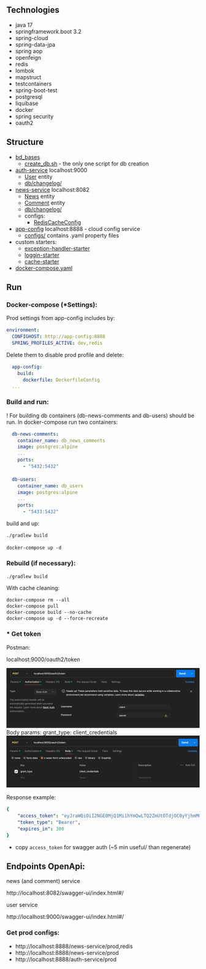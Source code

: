 ## Technologies

- java 17
- springframework.boot 3.2
- spring-cloud
- spring-data-jpa
- spring aop
- openfeign
- redis
- lombok
- mapstruct
- testcontainers
- spring-boot-test
- postgresql
- liquibase
- docker
- spring security
- oauth2

## Structure
 - [bd_bases](bd_bases)
   - [create_db.sh](bd_bases/create_db.sh) - the only one script for db creation
 - [auth-service](auth-service) localhost:9000
   - [User](auth-service/src/main/java/ru/clevertec/authservice/model/User.java) entity
   - [db/changelog/](auth-service/src/main/resources/db/changelog)
 - [news-service](news-service) localhost:8082
   - [News](news-service/src/main/java/ru/clevertec/news/model/News.java) entity
   - [Comment](news-service/src/main/java/ru/clevertec/news/model/Comment.java) entity
   - [db/changelog/](news-service/src/main/resources/db/changelog)
   - configs:
     - [RedisCacheConfig](news-service/src/main/java/ru/clevertec/news/config/RedisCacheConfig.java)
 - [app-config](app-config) localhost:8888 - cloud config service
   - [configs/](app-config/src/main/resources/configs) contains .yaml property files
 - custom starters:
   - [exception-handler-starter](exception-handler-starter)
   - [loggin-starter](loggin-starter)
   - [cache-starter](cache-starter)
 - [docker-compose.yaml](docker-compose.yaml)

## Run

### Docker-compose (*Settings):

Prod settings from app-config includes by: 
```yaml
environment:
  CONFIGHOST: http://app-config:8888
  SPRING_PROFILES_ACTIVE: dev,redis
```
Delete them to disable prod profile and delete:
```yaml
  app-config:
    build:
      dockerfile: DockerfileConfig
  ...
```

### Build and run:

! For building db containers (db-news-comments and db-users) should be run.
In docker-compose run two containers: 

```yaml
  db-news-comments:
    container_name: db_news_comments
    image: postgres:alpine
    ...
    ports:
      - "5432:5432"

  db-users:
    container_name: db_users
    image: postgres:alpine
    ...
    ports:
      - "5433:5432"
```

build and up:
```
./gradlew build

docker-compose up -d
```

### Rebuild (if necessary):
```
./gradlew build
```
With cache cleaning:
```
docker-compose rm --all 
docker-compose pull 
docker-compose build --no-cache 
docker-compose up -d --force-recreate
```

### * Get token

Postman:

localhost:9000/oauth2/token

![img.png](img.png)
Body params: grant_type: client_credentials
![img_1.png](img_1.png)

Response example:
```yaml
{
    "access_token": "eyJraWQiOiI2NGE0MjQ1Mi1hYmQwLTQ2ZmUtOTdjOC0yYjhmMGJkMmJhYmQiLCJhbGciOiJSUzI1NiJ9.eyJzdWIiOiJjbGllbnQiLCJhdWQiOiJjbGllbnQiLCJuYmYiOjE3MDk4MjM4MzEsImlzcyI6Imh0dHA6Ly9sb2NhbGhvc3Q6OTAwMCIsImV4cCI6MTcwOTgyNDEzMSwiaWF0IjoxNzA5ODIzODMxLCJqdGkiOiIyYzc2YTE4Zi0xZTE3LTRlYmEtODQwNi00YzM1Nzg3NjEyOWYifQ.BmDx3-tnAKxh7BUBYwUZxKO95atwg7yCl3iHDzWgdeg0dssiLq9tM-VC-2_wCYbYPW6Ds4TptQjoCipcAyQ-4rPiMePypQbKu5zIGsu57SJcmP1dqpa3IbmO0-YI1VevRPoDZOqGqcOfXRmhoc_CJi9JnGdPYQJCAuJskGTO27yhz3sFve2AvMBz6RvQKs6Rn7WMW5i3txvA1gTqBY4X5HZ0jTKPnwugShi2ZYABwVCVmFDms8eY3U8bkyvqbt9ekG6pmweIpglcs2E8grQsouONkfrSBJPbhrZZh--Z5fR1m5r1ET5EFHOHOWAtIZ919qWAvoxMIzUBO04FyrM6Nw",
    "token_type": "Bearer",
    "expires_in": 300
}
```

* copy `access_token` for swagger auth (~5 min useful/ than regenerate)

## Endpoints OpenApi:

news (and comment) service

http://localhost:8082/swagger-ui/index.html#/

user service

http://localhost:9000/swagger-ui/index.html#/

### Get prod configs:

- http://localhost:8888/news-service/prod,redis
- http://localhost:8888/news-service/prod
- http://localhost:8888/auth-service/prod
